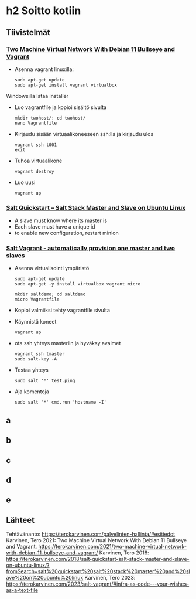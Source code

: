# h2 Soitto kotiin

## Tiivistelmät
### [Two Machine Virtual Network With Debian 11 Bullseye and Vagrant](https://terokarvinen.com/2021/two-machine-virtual-network-with-debian-11-bullseye-and-vagrant/)
- Asenna vagrant linuxilla:

      sudo apt-get update
      sudo apt-get install vagrant virtualbox
Windowsilla lataa installer

- Luo vagrantfile ja kopioi sisältö sivulta

      mkdir twohost/; cd twohost/
      nano Vagrantfile

- Kirjaudu sisään virtuaalikoneeseen ssh:lla ja kirjaudu ulos

      vagrant ssh t001
      exit

- Tuhoa virtuaalikone

      vagrant destroy

- Luo uusi

      vagrant up
  
### [Salt Quickstart – Salt Stack Master and Slave on Ubuntu Linux](https://terokarvinen.com/2018/salt-quickstart-salt-stack-master-and-slave-on-ubuntu-linuxfromSearch=salt%20quickstart%20salt%20stack%20master%20and%20slave%20on%20ubuntu%20linux)
- A slave must know where its master is
- Each slave must have a unique id
- to enable new configuration, restart minion
### [Salt Vagrant - automatically provision one master and two slaves](https://terokarvinen.com/2023/salt-vagrant/#infra-as-code---your-wishes-as-a-text-file)
- Asenna virtualisointi ympäristö

      sudo apt-get update
      sudo apt-get -y install virtualbox vagrant micro

      mkdir saltdemo; cd saltdemo
      micro Vagrantfile

- Kopioi valmiiksi tehty vagrantfile sivulta

- Käynnistä koneet

      vagrant up

- ota ssh yhteys masteriin ja hyväksy avaimet

      vagrant ssh tmaster
      sudo salt-key -A

- Testaa yhteys

      sudo salt '*' test.ping

- Aja komentoja

      sudo salt '*' cmd.run 'hostname -I'


## a

## b 


## c 


## d 

## e


## Lähteet

Tehtävänanto: https://terokarvinen.com/palvelinten-hallinta/#esitiedot
Karvinen, Tero 2021: Two Machine Virtual Network With Debian 11 Bullseye and Vagrant. https://terokarvinen.com/2021/two-machine-virtual-network-with-debian-11-bullseye-and-vagrant/
Karvinen, Tero 2018: https://terokarvinen.com/2018/salt-quickstart-salt-stack-master-and-slave-on-ubuntu-linux/?fromSearch=salt%20quickstart%20salt%20stack%20master%20and%20slave%20on%20ubuntu%20linux
Karvinen, Tero 2023: https://terokarvinen.com/2023/salt-vagrant/#infra-as-code---your-wishes-as-a-text-file

